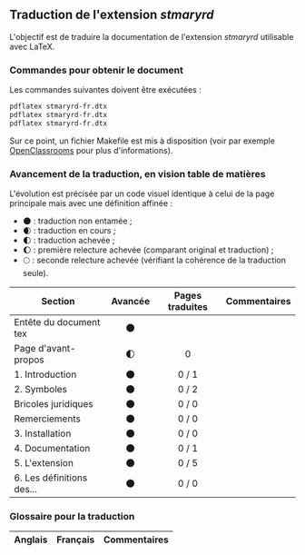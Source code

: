 ## Traduction de l'extension *stmaryrd*

L'objectif est de traduire la documentation de l'extension *stmaryrd* utilisable avec LaTeX. 


### Commandes pour obtenir le document

Les commandes suivantes doivent être exécutées :

```bash
pdflatex stmaryrd-fr.dtx
pdflatex stmaryrd-fr.dtx
pdflatex stmaryrd-fr.dtx
```

Sur ce point, un fichier Makefile est mis à disposition (voir par exemple [OpenClassrooms](https://openclassrooms.com/courses/compilez-sous-gnu-linux#/id/r-1130480) pour plus d'informations).


### Avancement de la traduction, en vision table de matières

L'évolution est précisée par un code visuel identique à celui de la page principale mais avec une définition affinée :

- :new_moon: : traduction non entamée ;
- :waxing_crescent_moon: : traduction en cours ;
- :first_quarter_moon: : traduction achevée ;
- :waxing_gibbous_moon: : première relecture achevée (comparant original et traduction) ; 
- :full_moon: : seconde relecture achevée (vérifiant la cohérence de la traduction seule).

Section                       | Avancée                | Pages traduites | Commentaires 
----------------------------- | :--------------------: | :-------------: | -------------------------
Entête du document tex        | :new_moon:             |                 |
Page d'avant-propos           | :first_quarter_moon:   | 0               | 
1. Introduction               | :new_moon:             | 0 / 1           |
2. Symboles                   | :new_moon:             | 0 / 2           |
Bricoles juridiques           | :new_moon:             | 0 / 0           |
Remerciements                 | :new_moon:             | 0 / 0           |
3. Installation               | :new_moon:             | 0 / 0           |
4. Documentation              | :new_moon:             | 0 / 1           |
5. L'extension                | :new_moon:             | 0 / 5           |
6. Les définitions des...     | :new_moon:             | 0 / 0           |


### Glossaire pour la traduction

Anglais                | Français                                       | Commentaires 
---------------------- | ---------------------------------------------- | -------------------------------
